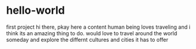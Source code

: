 # hello-world
first project
hi there, pkay here a content human being loves traveling and i think its an amazing thing to do.
would love to travel around the world someday and explore the differnt cultures and cities it has to offer
